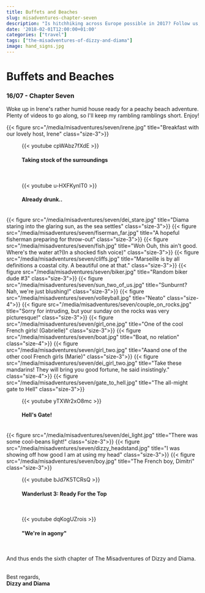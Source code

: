 ```yaml
---
title: Buffets and Beaches
slug: misadventures-chapter-seven
description: "Is hitchhiking across Europe possible in 2017? Follow us, and find out!"
date: '2018-02-01T12:00:00+01:00'
categories: ["travel"]
tags: ["the-misadventures-of-dizzy-and-diama"]
image: hand_signs.jpg
---
```


# Buffets and Beaches
### 16/07 - Chapter Seven
Woke up in Irene's rather humid house ready for a peachy beach adventure. Plenty of videos to go along, so I'll keep my rambling ramblings short. Enjoy!


{{< figure src="/media/misadventures/seven/irene.jpg" title="Breakfast with our lovely host, Irene" class="size-3">}}
<figure class="size-3">
    {{< youtube cpWAbz7fXdE >}}
    <figcaption>
        <h4>Taking stock of the surroundings</h4>
    </figcaption>
</figure>
<br />
<figure class="size-3">
    {{< youtube u-HXFKynIT0 >}}
    <figcaption>
        <h4>Already drunk..</h4>
    </figcaption>
</figure>
<br />
{{< figure src="/media/misadventures/seven/dei_stare.jpg" title="Diama staring into the glaring sun, as the sea settles" class="size-3">}}
{{< figure src="/media/misadventures/seven/fiserman_far.jpg" title="A hopeful fisherman preparing for throw-out" class="size-3">}}
{{< figure src="/media/misadventures/seven/fish.jpg" title="Woh Ouh, this ain't good. Where's the water at?(In a shocked fish voice)" class="size-3">}}
{{< figure src="/media/misadventures/seven/cliffs.jpg" title="Marseille is by all definitions a coastal city. A beautiful one at that." class="size-3">}}
{{< figure src="/media/misadventures/seven/biker.jpg" title="Random biker dude #3" class="size-3">}}
{{< figure src="/media/misadventures/seven/sun_two_of_us.jpg" title="Sunburnt? Nah, we're just blushing!" class="size-3">}}
{{< figure src="/media/misadventures/seven/volleyball.jpg" title="Neato" class="size-4">}}
{{< figure src="/media/misadventures/seven/couple_on_rocks.jpg" title="Sorry for intruding, but your sunday on the rocks was very picturesque!" class="size-3">}}
{{< figure src="/media/misadventures/seven/girl_one.jpg" title="One of the cool French girls! (Gabrielle)" class="size-3">}}
{{< figure src="/media/misadventures/seven/boat.jpg" title="Boat, no relation" class="size-4">}}
{{< figure src="/media/misadventures/seven/girl_two.jpg" title="Aaand one of the other cool French girls (Marie)" class="size-3">}}
{{< figure src="/media/misadventures/seven/dei_girl_two.jpg" title="Take these mandarins! They will bring you good fortune, he said insistingly." class="size-4">}}
{{< figure src="/media/misadventures/seven/gate_to_hell.jpg" title="The all-might gate to Hell" class="size-3">}}
<figure class="size-3">
    {{< youtube yTXWr2xO8mc >}}
    <figcaption>
        <h4>Hell's Gate!</h4>
    </figcaption>
</figure>
<br />
{{< figure src="/media/misadventures/seven/dei_light.jpg" title="There was some cool-beans light!" class="size-3">}}
{{< figure src="/media/misadventures/seven/dizzy_headstand.jpg" title="I was showing off how good I am at using my head" class="size-3">}}
{{< figure src="/media/misadventures/seven/boy.jpg" title="The French boy, Dimitri" class="size-3">}}
<figure class="size-3">
    {{< youtube bJd7K5TCRsQ >}}
    <figcaption>
        <h4>Wanderlust 3: Ready For the Top</h4>
    </figcaption>
</figure>
<br />
<figure class="size-3">
    {{< youtube dqKogUZrois >}}
    <figcaption>
        <h4>"We're in agony"</h4>
    </figcaption>
</figure>
<br />



And thus ends the sixth chapter of The Misadventures of Dizzy and Diama. 
<br /><br />

Best regards,<br />**Dizzy and Diama**
